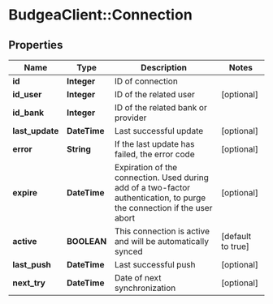 # BudgeaClient::Connection

## Properties
Name | Type | Description | Notes
------------ | ------------- | ------------- | -------------
**id** | **Integer** | ID of connection | 
**id_user** | **Integer** | ID of the related user | [optional] 
**id_bank** | **Integer** | ID of the related bank or provider | 
**last_update** | **DateTime** | Last successful update | [optional] 
**error** | **String** | If the last update has failed, the error code | [optional] 
**expire** | **DateTime** | Expiration of the connection. Used during add of a two-factor authentication, to purge the connection if the user abort | [optional] 
**active** | **BOOLEAN** | This connection is active and will be automatically synced | [default to true]
**last_push** | **DateTime** | Last successful push | [optional] 
**next_try** | **DateTime** | Date of next synchronization | [optional] 


